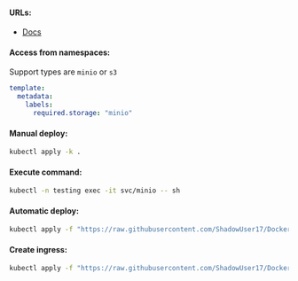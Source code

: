 #### URLs:
- [Docs](https://min.io/docs/minio/kubernetes/upstream/index.html)

#### Access from namespaces:
Support types are `minio` or `s3`
```yaml
template:
  metadata:
    labels:
      required.storage: "minio"
```

#### Manual deploy:
```bash
kubectl apply -k .
```

#### Execute command:
```bash
kubectl -n testing exec -it svc/minio -- sh
```

#### Automatic deploy:
```bash
kubectl apply -f "https://raw.githubusercontent.com/ShadowUser17/DockerTemplates/master/K8S/minio/fluxcd-deploy.yml"
```

#### Create ingress:
```bash
kubectl apply -f "https://raw.githubusercontent.com/ShadowUser17/DockerTemplates/master/K8S/minio/ingress-nginx.yml"
```

